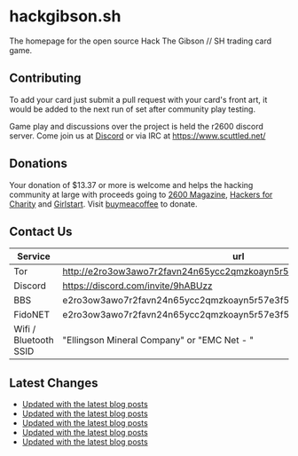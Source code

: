 # hackgibson.sh
The homepage for the open source Hack The Gibson // SH trading card game.


## Contributing

To add your card just submit a pull request with your card's front art, it would be added to the next run of set after community play testing.

Game play and discussions over the project is held the r2600 discord server. Come join us at [Discord](https://discord.com/invite/9hABUzz) or via IRC at https://www.scuttled.net/


## Donations

Your donation of $13.37 or more is welcome and helps the hacking community at large with proceeds going to [2600 Magazine](https://2600.com/), [Hackers for Charity](https://hackersforcharity.org) and [Girlstart](https://girlstart.org).  Visit [buymeacoffee](https://www.buymeacoffee.com/hackgibson.sh) to donate.


## Contact Us

Service | url
-|-
Tor | http://e2ro3ow3awo7r2favn24n65ycc2qmzkoayn5r57e3f56nvjwdcgg32ad.onion
Discord | https://discord.com/invite/9hABUzz
BBS | e2ro3ow3awo7r2favn24n65ycc2qmzkoayn5r57e3f56nvjwdcgg32ad.onion:23
FidoNET | e2ro3ow3awo7r2favn24n65ycc2qmzkoayn5r57e3f56nvjwdcgg32ad.onion:24554
Wifi / Bluetooth SSID | "Ellingson Mineral Company" or "EMC Net - <fidonet address>"

## Latest Changes
<!-- BLOG-POST-LIST:START -->
- [Updated with the latest blog posts](https://github.com/DFW2600/hackgibson.sh/commit/2cfdc8059da1dd87c8222c90c3dcda6eba3b3b66)
- [Updated with the latest blog posts](https://github.com/DFW2600/hackgibson.sh/commit/5ff108720fea44d91cffb59dd70fc4f7b72cfdaf)
- [Updated with the latest blog posts](https://github.com/DFW2600/hackgibson.sh/commit/208b62b462f27f38a2e4cd5220f39cb100f27339)
- [Updated with the latest blog posts](https://github.com/DFW2600/hackgibson.sh/commit/c66858a4a3cf33b4e163fdac872ebf4f3ad84acf)
- [Updated with the latest blog posts](https://github.com/DFW2600/hackgibson.sh/commit/67abb25e5bf75633e87fde0a33e35c54a0735fe8)
<!-- BLOG-POST-LIST:END -->
